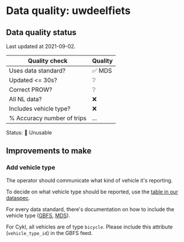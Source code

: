# Data quality: uwdeelfiets

## Data quality status

Last updated at 2021-09-02.

| **Quality check** | **Quality**
| -- | -- |
| Uses data standard? | ✅ MDS
| Updated <= 30s? | ❔
| Correct PROW? | ❔
| All NL data? | ❌
| Includes vehicle type? | ❌
| % Accuracy number of trips | ...

Status: 🔴 Unusable

## Improvements to make

### Add vehicle type

The operator should communicate what kind of vehicle it's reporting. 

To decide on what vehicle type should be reported, use the [table in our dataspec](https://docs.crow.nl/deelfietsdashboard/hr-dataspec/#vehicle-types).

For every data standard, there's documentation on how to include the vehicle type ([GBFS](https://github.com/NABSA/gbfs/blob/master/gbfs.md#vehicle_typesjson-added-in-v21), [MDS](https://github.com/openmobilityfoundation/mobility-data-specification/blob/main/general-information.md#vehicle-types)).

For Cykl, all vehicles are of type `bicycle`. Please include this attribute (`vehicle_type_id`) in the GBFS feed.
